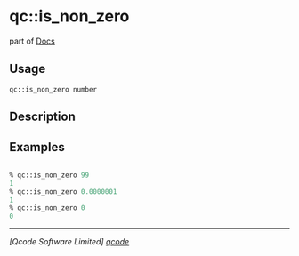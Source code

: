 qc::is_non_zero
===============

part of [Docs](.)

Usage
-----
`qc::is_non_zero number`

Description
-----------


Examples
--------
```tcl

% qc::is_non_zero 99
1
% qc::is_non_zero 0.0000001
1
% qc::is_non_zero 0
0
```

----------------------------------
*[Qcode Software Limited] [qcode]*

[qcode]: www.qcode.co.uk "Qcode Software"